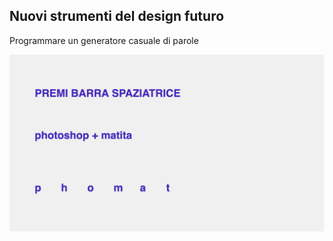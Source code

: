 ## Nuovi strumenti del design futuro

Programmare un generatore casuale di parole


![the source](https://github.com/Francesca1996/archive/blob/master/Francesca1996/P5/ExP5/GeneraParole/genera_parole.jpg)
